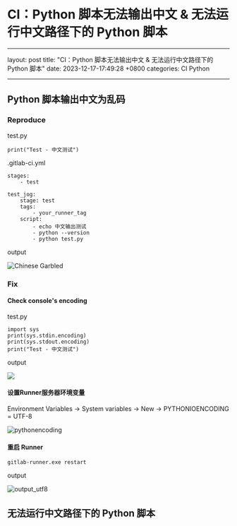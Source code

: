 # CI：Python 脚本无法输出中文 & 无法运行中文路径下的 Python 脚本

---
layout: post
title: "CI：Python 脚本无法输出中文 & 无法运行中文路径下的 Python 脚本"
date: 2023-12-17-17:49:28 +0800
categories: CI Python

---



## Python 脚本输出中文为乱码

### Reproduce

test.py

```
print("Test - 中文测试")
```

.gitlab-ci.yml

```
stages:
    - test

test_jog:
    stage: test
    tags:
        - your_runner_tag
    script:
        - echo 中文输出测试
        - python --version
        - python test.py
```

output

![Chinese Garbled](E:\md_pic\ci_chinese_garbled.PNG)

### Fix

#### Check console's encoding

test.py

```
import sys
print(sys.stdin.encoding)
print(sys.stdout.encoding)
print("Test - 中文测试")
```

output

![](E:\md_pic\console_encoding.PNG)

#### 设置Runner服务器环境变量

Environment Variables -> System variables -> New ->  PYTHONIOENCODING = UTF-8

![pythonencoding](E:\md_pic\pythonencoding.PNG)

#### 重启 Runner

```
gitlab-runner.exe restart
```

output

![output_utf8](E:\md_pic\output_utf8.PNG)



## 无法运行中文路径下的 Python 脚本

